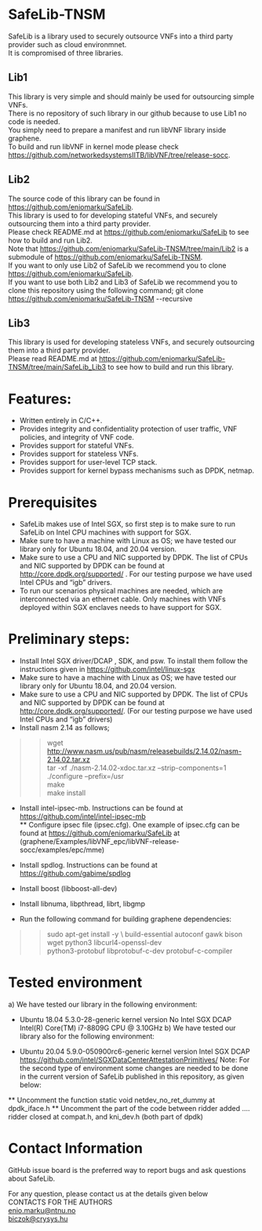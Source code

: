 # SafeLib-TNSM

SafeLib is a library used to securely outsource VNFs into a third party provider such as cloud environmnet. <br />
It is compromised of three libraries. 
## Lib1 
   This library is very simple and should mainly be used for outsourcing simple VNFs.<br />
   There is no repository of such library in our github because to use Lib1 no code is needed. <br />
   You simply need to prepare a manifest and run libVNF library inside graphene. <br />
   To build and run libVNF in kernel mode please check https://github.com/networkedsystemsIITB/libVNF/tree/release-socc.

## Lib2
  The source code of this library can be found in https://github.com/eniomarku/SafeLib. <br />
  This library is used to for developing stateful VNFs, and securely outsourcing them into a third party provider.<br />
  Please check README.md at https://github.com/eniomarku/SafeLib to see how to build and run Lib2. <br />
  Note that https://github.com/eniomarku/SafeLib-TNSM/tree/main/Lib2 is a submodule of https://github.com/eniomarku/SafeLib-TNSM. <br />
  If you want to only use Lib2 of SafeLib we recommend you to clone https://github.com/eniomarku/SafeLib. <br />
  If you want to use both Lib2 and Lib3 of SafeLib we recommend you to clone this repository using the following command;
  git clone https://github.com/eniomarku/SafeLib-TNSM --recursive <br />
    
## Lib3
   This library is used for developing stateless VNFs, and securely outsourcing them into a third party provider. <br />
   Please read README.md at https://github.com/eniomarku/SafeLib-TNSM/tree/main/SafeLib_Lib3 to see how to build and run this library.
   
# Features:

*	Written entirely in C/C++.
*	Provides integrity and confidentiality protection of user traffic, VNF policies, and integrity of VNF code.
*	Provides support for stateful VNFs.
*  Provides support for stateless VNFs.
*	Provides support for user-level TCP stack.
*	Provides support for kernel bypass mechanisms such as DPDK, netmap.


# Prerequisites
*	SafeLib makes use of Intel SGX, so first step is to make sure to run SafeLib on Intel CPU machines with support for SGX.
*	Make sure to have a machine with Linux as OS; we have tested our library only for Ubuntu 18.04, and 20.04 version.
*	Make sure to use a CPU and NIC supported by DPDK. The list of CPUs and NIC supported by DPDK can be found at http://core.dpdk.org/supported/ . For our testing purpose we have used Intel CPUs and “igb” drivers.
*	To run our scenarios physical machines are needed, which are interconnected via an ethernet cable. Only machines with VNFs deployed within SGX enclaves needs to have support for SGX.

# Preliminary steps:
*	Install Intel SGX driver/DCAP , SDK, and psw. To install them follow the instructions given in https://github.com/intel/linux-sgx
*	Make sure to have a machine with Linux as OS; we have tested our library only for Ubuntu 18.04, and 20.04 version.
*  Make sure to use a CPU and NIC supported by DPDK. The list of CPUs and NIC supported by DPDK can be found at http://core.dpdk.org/supported/. (For our testing purpose we have used Intel CPUs and “igb” drivers)
*	Install nasm 2.14 as follows;

 >> wget http://www.nasm.us/pub/nasm/releasebuilds/2.14.02/nasm-2.14.02.tar.xz \
 >> tar -xf ./nasm-2.14.02-xdoc.tar.xz –strip-components=1 \
 >> ./configure –prefix=/usr \
 >> make\
 >> make install
*	Install intel-ipsec-mb. Instructions can be found at https://github.com/intel/intel-ipsec-mb <br />
     ** Configure ipsec file (ipsec.cfg). One example of ipsec.cfg can be found at  https://github.com/eniomarku/SafeLib at (graphene/Examples/libVNF_epc/libVNF-release-socc/examples/epc/mme)
     
*	Install spdlog. Instructions can be found at https://github.com/gabime/spdlog
*	Install boost (libboost-all-dev)
*	Install libnuma, libpthread, librt, libgmp
*	Run the following command for building graphene dependencies: 
>> sudo apt-get install -y \   build-essential autoconf gawk bison wget python3 libcurl4-openssl-dev \
   python3-protobuf libprotobuf-c-dev protobuf-c-compiler

# Tested environment
a) We have tested our library in the following environment:

* Ubuntu 18.04
5.3.0-28-generic kernel version
No Intel SGX DCAP
Intel(R) Core(TM) i7-8809G CPU @ 3.10GHz
b) We have tested our library also for the following environment:

* Ubuntu 20.04
5.9.0-050900rc6-generic kernel version
Intel SGX DCAP https://github.com/intel/SGXDataCenterAttestationPrimitives/
Note: For the second type of environment some changes are needed to be done in the current version of SafeLib published in this repository, as given below:

 ** Uncomment the function static void netdev_no_ret_dummy at dpdk_iface.h
 ** Uncomment the part of the code between ridder added .... ridder closed at compat.h, and kni_dev.h (both part of dpdk)
 
# Contact Information
GitHub issue board is the preferred way to report bugs and ask questions about SafeLib.

For any question, please contact us at the details given below <br />
CONTACTS FOR THE AUTHORS\
enio.marku@ntnu.no\
biczok@crysys.hu

